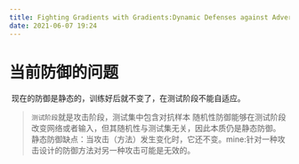 ```yaml
---
title: Fighting Gradients with Gradients:Dynamic Defenses against Adversarial Attacks
date: 2021-06-07 19:24
---
```

# 当前防御的问题
 现在的防御是静态的，训练好后就不变了，在测试阶段不能自适应。  
> `测试阶段`就是攻击阶段，测试集中包含对抗样本
随机性防御能够在测试阶段改变网络或者输入，但其随机性与测试集无关，因此本质仍是静态防御。  
静态防御缺点：当攻击（方法）发生变化时，它还不变。mine:针对一种攻击设计的防御方法对另一种攻击可能是无效的。
